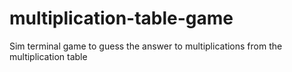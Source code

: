 # multiplication-table-game
Sim terminal game to guess the answer to multiplications from the multiplication table
